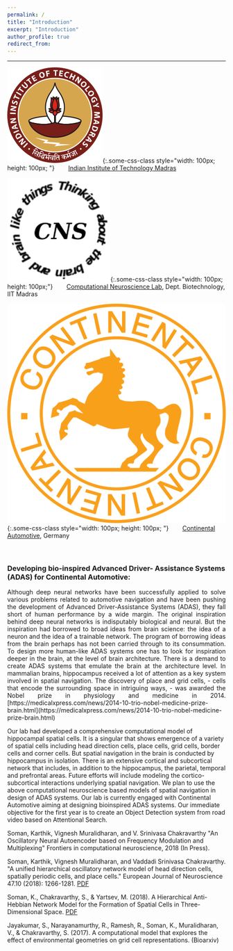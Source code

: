 ```yaml
---
permalink: /
title: "Introduction"
excerpt: "Introduction"
author_profile: true
redirect_from: 
---
```

***

![test](iitm.png){:.some-css-class style="width: 100px; height: 100px; "}&nbsp;&nbsp;&nbsp;&nbsp;&nbsp;&nbsp;&nbsp;&nbsp;[Indian Institute of Technology Madras](https://www.iitm.ac.in/) 
&nbsp;&nbsp;&nbsp;&nbsp;&nbsp;&nbsp;&nbsp;&nbsp;&nbsp;&nbsp;&nbsp;&nbsp;&nbsp;&nbsp;&nbsp;&nbsp;

![test](cns.png){:.some-css-class style="width: 100px; height: 100px;"}&nbsp;&nbsp;&nbsp;&nbsp;&nbsp;&nbsp;&nbsp;&nbsp;[Computational Neuroscience Lab](https://biotech.iitm.ac.in/Faculty/CNS_LAB/home.html), Dept. Biotechnology, IIT Madras
&nbsp;&nbsp;&nbsp;&nbsp;&nbsp;&nbsp;&nbsp;&nbsp;&nbsp;&nbsp;&nbsp;&nbsp;&nbsp;&nbsp;&nbsp;&nbsp;

![test](conti.svg){:.some-css-class style="width: 100px; height: 100px; "}&nbsp;&nbsp;&nbsp;&nbsp;&nbsp;&nbsp;&nbsp;&nbsp;[Continental Automotive](https://www.continental-corporation.com/en), Germany
<br><br><br>

### Developing bio-inspired Advanced Driver- Assistance Systems (ADAS) for Continental Automotive:

<p style='text-align: justify;'>  
Although deep neural networks have been successfully applied to solve various problems related to automotive navigation and have been pushing the development of Advanced Driver-Assistance Systems (ADAS), they fall short of human performance by a wide margin. The original inspiration behind deep neural networks is indisputably biological and neural. But the inspiration had borrowed to broad ideas from brain science: the idea of a neuron and the idea of a trainable network. The program of borrowing ideas from the brain perhaps has not been carried through to its consummation. To design more human-like ADAS systems one has to look for inspiration deeper in the brain, at the level of brain architecture.
There is a demand to create ADAS systems that emulate the brain at the architecture level. In mammalian brains, hippocampus received a lot of attention as a key system involved in spatial navigation. The discovery of place and grid cells, - cells that encode the surrounding space in intriguing ways, - was awarded the Nobel prize in physiology and medicine in 2014. 
[https://medicalxpress.com/news/2014-10-trio-nobel-medicine-prize-brain.html](https://medicalxpress.com/news/2014-10-trio-nobel-medicine-prize-brain.html)

Our lab had developed a comprehensive computational model of hippocampal spatial cells. It is a singular that shows emergence of a variety of spatial cells including head direction cells, place cells, grid cells, border cells and corner cells. But spatial navigation in the brain is conducted by hippocampus in isolation. There is an extensive cortical and subcortical network that includes, in addition to the hippocampus, the parietal, temporal and prefrontal areas. Future efforts will include modeling the cortico-subcortical interactions underlying spatial navigation. We plan to use the above computational neuroscience based models of spatial navigation in design of ADAS systems.
Our lab is currently engaged with Continental Automotive aiming at designing bioinspired ADAS systems. Our immediate objective for the first year is to create an Object Detection system from road video based on Attentional Search.  
</p>




Soman, Karthik, Vignesh Muralidharan, and V. Srinivasa Chakravarthy "An Oscillatory Neural Autoencoder based on Frequency Modulation and Multiplexing" Frontiers in computational neuroscience, 2018 (In Press).
<br>

Soman, Karthik, Vignesh Muralidharan, and Vaddadi Srinivasa Chakravarthy. "A unified hierarchical oscillatory network model of head direction cells, spatially periodic cells, and place cells." European Journal of Neuroscience 47.10 (2018): 1266-1281. [PDF](https://onlinelibrary.wiley.com/doi/epdf/10.1111/ejn.13918)
<br>

Soman, K., Chakravarthy, S., & Yartsev, M. (2018). A Hierarchical Anti-Hebbian Network Model for the Formation of Spatial Cells in Three-Dimensional Space. [PDF](https://www.biorxiv.org/content/early/2018/02/13/264366.full.pdf)
<br>

Jayakumar, S., Narayanamurthy, R., Ramesh, R., Soman, K., Muralidharan, V., & Chakravarthy, S. (2017). A computational model that explores the effect of environmental geometries on grid cell representations. (Bioarxiv)
<br>

  <Edit required>



